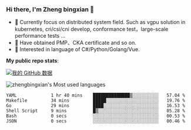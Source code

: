 ### Hi there, I'm Zheng bingxian  👋

* 📖  Currently focus on distributed system field. Such as vgpu solution in kubernetes, cri/csi/cni develop, conformance test，large-scale performance tests ...
* 🌱  Have obtained PMP、CKA certificate and so on.
* 👯  Interested in language of C#/Python/Golang/Vue.

**My public repo stats**:

[![我的 GitHub 数据](https://github-readme-stats.vercel.app/api?username=zhengbingxian&theme=merko)]()

![zhengbingxian's Most used languages](https://github-readme-stats.vercel.app/api/top-langs/?username=zhengbingxian&layout=compact&hide_border=true&langs_count=10)

<!--START_SECTION:waka-->

```text
YAML             1 hr 40 mins    ██████████████▒░░░░░░░░░░   57.04 %
Makefile         34 mins         █████░░░░░░░░░░░░░░░░░░░░   19.76 %
Go               29 mins         ████░░░░░░░░░░░░░░░░░░░░░   16.53 %
Shell Script     9 mins          █▒░░░░░░░░░░░░░░░░░░░░░░░   05.28 %
Bash             0 secs          ░░░░░░░░░░░░░░░░░░░░░░░░░   00.53 %
JSON             0 secs          ░░░░░░░░░░░░░░░░░░░░░░░░░   00.46 %
```

<!--END_SECTION:waka-->
